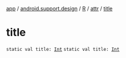 [app](../../../index.md) / [android.support.design](../../index.md) / [R](../index.md) / [attr](index.md) / [title](.)

# title

`static val title: `[`Int`](https://kotlinlang.org/api/latest/jvm/stdlib/kotlin/-int/index.html)
`static val title: `[`Int`](https://kotlinlang.org/api/latest/jvm/stdlib/kotlin/-int/index.html)